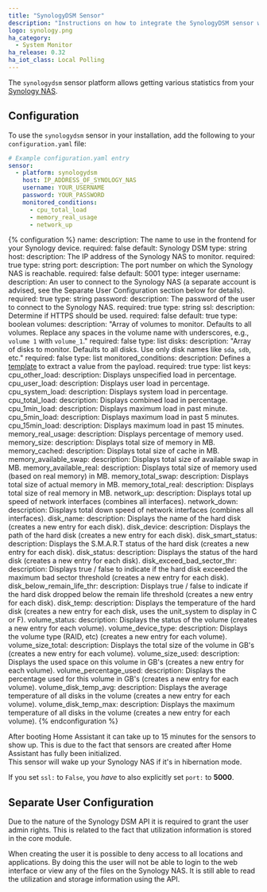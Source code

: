 ```yaml
---
title: "SynologyDSM Sensor"
description: "Instructions on how to integrate the SynologyDSM sensor within Home Assistant."
logo: synology.png
ha_category:
  - System Monitor
ha_release: 0.32
ha_iot_class: Local Polling
---
```


The `synologydsm` sensor platform allows getting various statistics from your [Synology NAS](https://www.synology.com).

## Configuration

To use the `synologydsm` sensor in your installation, add the following to your `configuration.yaml` file:

```yaml
# Example configuration.yaml entry
sensor:
  - platform: synologydsm
    host: IP_ADDRESS_OF_SYNOLOGY_NAS
    username: YOUR_USERNAME
    password: YOUR_PASSWORD
    monitored_conditions:
      - cpu_total_load
      - memory_real_usage
      - network_up
```

{% configuration %}
name:
  description: The name to use in the frontend for your Synology device.
  required: false
  default: Synology DSM
  type: string
host:
  description: The IP address of the Synology NAS to monitor.
  required: true
  type: string
port:
  description: The port number on which the Synology NAS is reachable.
  required: false
  default: 5001
  type: integer
username:
  description: An user to connect to the Synology NAS (a separate account is advised, see the Separate User Configuration section below for details).
  required: true
  type: string
password:
  description: The password of the user to connect to the Synology NAS.
  required: true
  type: string
ssl:
  description: Determine if HTTPS should be used.
  required: false
  default: true
  type: boolean
volumes:
  description: "Array of volumes to monitor. Defaults to all volumes. Replace any spaces in the volume name with underscores, e.g., `volume 1` with `volume_1`."
  required: false
  type: list
disks:
  description: "Array of disks to monitor. Defaults to all disks. Use only disk names like `sda`, `sdb`, etc."
  required: false
  type: list
monitored_conditions:
  description: Defines a [template](/topics/templating/) to extract a value from the payload.
  required: true
  type: list
  keys:
    cpu_other_load:
      description: Displays unspecified load in percentage.
    cpu_user_load:
      description: Displays user load in percentage.
    cpu_system_load:
      description: Displays system load in percentage.
    cpu_total_load:
      description: Displays combined load in percentage.
    cpu_1min_load:
      description: Displays maximum load in past minute.
    cpu_5min_load:
      description: Displays maximum load in past 5 minutes.
    cpu_15min_load:
      description: Displays maximum load in past 15 minutes.
    memory_real_usage:
      description: Displays percentage of memory used.
    memory_size:
      description: Displays total size of memory in MB.
    memory_cached:
      description: Displays total size of cache in MB.
    memory_available_swap:
      description: Displays total size of available swap in MB.
    memory_available_real:
      description: Displays total size of memory used (based on real memory) in MB.
    memory_total_swap:
      description: Displays total size of actual memory in MB.
    memory_total_real:
      description: Displays total size of real memory in MB.
    network_up:
      description: Displays total up speed of network interfaces (combines all interfaces).
    network_down:
      description: Displays total down speed of network interfaces (combines all interfaces).
    disk_name:
      description: Displays the name of the hard disk (creates a new entry for each disk).
    disk_device:
      description: Displays the path of the hard disk (creates a new entry for each disk).
    disk_smart_status:
      description: Displays the S.M.A.R.T status of the hard disk (creates a new entry for each disk).
    disk_status:
      description: Displays the status of the hard disk (creates a new entry for each disk).
    disk_exceed_bad_sector_thr:
      description: Displays true / false to indicate if the hard disk exceeded the maximum bad sector threshold (creates a new entry for each disk).
    disk_below_remain_life_thr:
      description: Displays true / false to indicate if the hard disk dropped below the remain life threshold (creates a new entry for each disk).
    disk_temp:
      description: Displays the temperature of the hard disk (creates a new entry for each disk, uses the unit_system to display in C or F).
    volume_status:
      description: Displays the status of the volume (creates a new entry for each volume).
    volume_device_type:
      description: Displays the volume type (RAID, etc) (creates a new entry for each volume).
    volume_size_total:
      description: Displays the total size of the volume in GB's (creates a new entry for each volume).
    volume_size_used:
      description: Displays the used space on this volume in GB's (creates a new entry for each volume).
    volume_percentage_used:
      description: Displays the percentage used for this volume in GB's (creates a new entry for each volume).
    volume_disk_temp_avg:
      description: Displays the average temperature of all disks in the volume (creates a new entry for each volume).
    volume_disk_temp_max:
      description: Displays the maximum temperature of all disks in the volume (creates a new entry for each volume).
{% endconfiguration %}

<div class='note'>
After booting Home Assistant it can take up to 15 minutes for the sensors to show up. This is due to the fact that sensors are created after Home Assistant has fully been initialized.
</div>

<div class='note warning'>
This sensor will wake up your Synology NAS if it's in hibernation mode.
</div>

<div class='note warning'>

  If you set `ssl:` to `False`, you *have* to also explicitly set `port:` to **5000**.

</div>

## Separate User Configuration

Due to the nature of the Synology DSM API it is required to grant the user admin rights. This is related to the fact that utilization information is stored in the core module.

When creating the user it is possible to deny access to all locations and applications. By doing this the user will not be able to login to the web interface or view any of the files on the Synology NAS. It is still able to read the utilization and storage information using the API.
